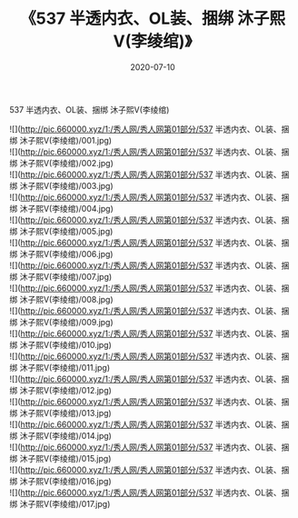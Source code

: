 ﻿---
layout: post
title:  《537 半透内衣、OL装、捆绑 沐子熙V(李绫绾)》
date:   2020-07-10
img: http://pic.660000.xyz/1:/秀人网/秀人网第01部分/537 半透内衣、OL装、捆绑 沐子熙V(李绫绾)/000.jpg
categories: [美女, 清纯, 唯美]
---

537 半透内衣、OL装、捆绑 沐子熙V(李绫绾)

  ![](http://pic.660000.xyz/1:/秀人网/秀人网第01部分/537 半透内衣、OL装、捆绑 沐子熙V(李绫绾)/001.jpg) <br> ![](http://pic.660000.xyz/1:/秀人网/秀人网第01部分/537 半透内衣、OL装、捆绑 沐子熙V(李绫绾)/002.jpg) <br> ![](http://pic.660000.xyz/1:/秀人网/秀人网第01部分/537 半透内衣、OL装、捆绑 沐子熙V(李绫绾)/003.jpg) <br> ![](http://pic.660000.xyz/1:/秀人网/秀人网第01部分/537 半透内衣、OL装、捆绑 沐子熙V(李绫绾)/004.jpg) <br> ![](http://pic.660000.xyz/1:/秀人网/秀人网第01部分/537 半透内衣、OL装、捆绑 沐子熙V(李绫绾)/005.jpg) <br> ![](http://pic.660000.xyz/1:/秀人网/秀人网第01部分/537 半透内衣、OL装、捆绑 沐子熙V(李绫绾)/006.jpg) <br> ![](http://pic.660000.xyz/1:/秀人网/秀人网第01部分/537 半透内衣、OL装、捆绑 沐子熙V(李绫绾)/007.jpg) <br> ![](http://pic.660000.xyz/1:/秀人网/秀人网第01部分/537 半透内衣、OL装、捆绑 沐子熙V(李绫绾)/008.jpg) <br> ![](http://pic.660000.xyz/1:/秀人网/秀人网第01部分/537 半透内衣、OL装、捆绑 沐子熙V(李绫绾)/009.jpg) <br> ![](http://pic.660000.xyz/1:/秀人网/秀人网第01部分/537 半透内衣、OL装、捆绑 沐子熙V(李绫绾)/010.jpg) <br> ![](http://pic.660000.xyz/1:/秀人网/秀人网第01部分/537 半透内衣、OL装、捆绑 沐子熙V(李绫绾)/011.jpg) <br> ![](http://pic.660000.xyz/1:/秀人网/秀人网第01部分/537 半透内衣、OL装、捆绑 沐子熙V(李绫绾)/012.jpg) <br> ![](http://pic.660000.xyz/1:/秀人网/秀人网第01部分/537 半透内衣、OL装、捆绑 沐子熙V(李绫绾)/013.jpg) <br> ![](http://pic.660000.xyz/1:/秀人网/秀人网第01部分/537 半透内衣、OL装、捆绑 沐子熙V(李绫绾)/014.jpg) <br> ![](http://pic.660000.xyz/1:/秀人网/秀人网第01部分/537 半透内衣、OL装、捆绑 沐子熙V(李绫绾)/015.jpg) <br> ![](http://pic.660000.xyz/1:/秀人网/秀人网第01部分/537 半透内衣、OL装、捆绑 沐子熙V(李绫绾)/016.jpg) <br> ![](http://pic.660000.xyz/1:/秀人网/秀人网第01部分/537 半透内衣、OL装、捆绑 沐子熙V(李绫绾)/017.jpg) <br>
